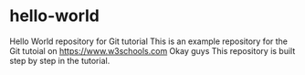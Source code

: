 # hello-world
Hello World repository for Git tutorial 
This is an example repository for the Git tutoial on https://www.w3schools.com
Okay guys
This repository is built step by step in the tutorial.
